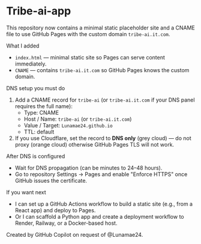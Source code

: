 # Tribe-ai-app

This repository now contains a minimal static placeholder site and a CNAME file to use GitHub Pages with the custom domain `tribe-ai.it.com`.

What I added
- `index.html` — minimal static site so Pages can serve content immediately.
- `CNAME` — contains `tribe-ai.it.com` so GitHub Pages knows the custom domain.

DNS setup you must do
1. Add a CNAME record for `tribe-ai` (or `tribe-ai.it.com` if your DNS panel requires the full name):
   - Type: CNAME
   - Host / Name: `tribe-ai` (or `tribe-ai.it.com`)
   - Value / Target: `Lunamae24.github.io`
   - TTL: default
2. If you use Cloudflare, set the record to **DNS only** (grey cloud) — do not proxy (orange cloud) otherwise GitHub Pages TLS will not work.

After DNS is configured
- Wait for DNS propagation (can be minutes to 24–48 hours).
- Go to repository Settings → Pages and enable "Enforce HTTPS" once GitHub issues the certificate.

If you want next
- I can set up a GitHub Actions workflow to build a static site (e.g., from a React app) and deploy to Pages.
- Or I can scaffold a Python app and create a deployment workflow to Render, Railway, or a Docker-based host.

Created by GitHub Copilot on request of @Lunamae24.
